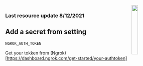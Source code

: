 <img src="https://cdn.discordapp.com/attachments/863056311569481729/874277868178378832/rdp-logo.png" align="right" width="20%">

### Last resource update 8/12/2021

## Add a secret from setting

```
NGROK_AUTH_TOKEN
```
Get your tokken from (Ngrok)[https://dashboard.ngrok.com/get-started/your-authtoken]
